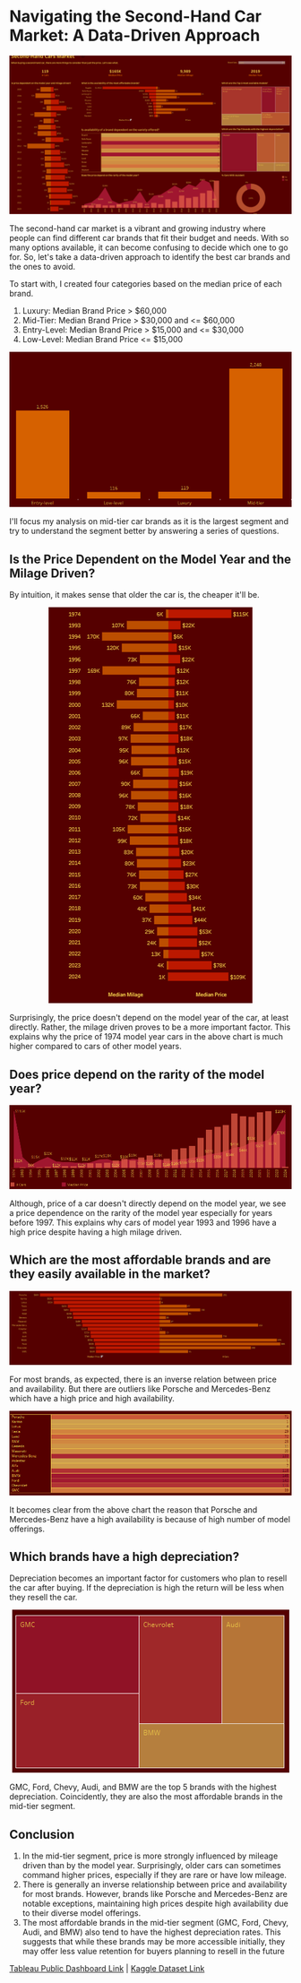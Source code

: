 # Navigating the Second-Hand Car Market: A Data-Driven Approach #
<p align="center">
  <img src="images/1731459853784.png" alt="Tableau Dashboard">
</p>
The second-hand car market is a vibrant and growing industry where people can find different car brands that fit their budget and needs. With so many options available, it can become confusing to decide which one to go for. So, let's take a data-driven approach to identify the best car brands and the ones to avoid.

To start with, I created four categories based on the median price of each brand.

1. Luxury: Median Brand Price > $60,000
2. Mid-Tier: Median Brand Price > $30,000 and <= $60,000
3. Entry-Level: Median Brand Price > $15,000 and <= $30,000
4. Low-Level: Median Brand Price <= $15,000
<p align="center">
  <img src="images/1731546278021.png" alt="Number of Cars by Brand Category">
</p>
I'll focus my analysis on mid-tier car brands as it is the largest segment and try to understand the segment better by answering a series of questions.

## Is the Price Dependent on the Model Year and the Milage Driven? ##
By intuition, it makes sense that older the car is, the cheaper it'll be.
<p align="center">
  <img src="images/1731546362927.png" alt="Price Dependence on Model Year and Median Milage Driven">
</p>
Surprisingly, the price doesn't depend on the model year of the car, at least directly. Rather, the milage driven proves to be a more important factor. This explains why the price of 1974 model year cars in the above chart is much higher compared to cars of other model years.

## Does price depend on the rarity of the model year? ##
<p align="center">
  <img src="images/1731548937820.png" alt="Price Dependence on Rarity of Model Year">
</p>
Although, price of a car doesn't directly depend on the model year, we see a price dependence on the rarity of the model year especially for years before 1997. This explains why cars of model year 1993 and 1996 have a high price despite having a high milage driven.

## Which are the most affordable brands and are they easily available in the market? ##
<p align="center">
  <img src="images/1731546540279.png" alt="Brand Price and Number of Listings">
</p>
For most brands, as expected, there is an inverse relation between price and availability. But there are outliers like Porsche and Mercedes-Benz which have a high price and high availability.
<p align="center">
  <img src="images/1731546635513.png" alt="Number of Models for Each Brand">
</p>
It becomes clear from the above chart the reason that Porsche and Mercedes-Benz have a high availability is because of high number of model offerings.

## Which brands have a high depreciation? ##
Depreciation becomes an important factor for customers who plan to resell the car after buying. If the depreciation is high the return will be less when they resell the car.
<p align="center">
  <img src="images/1731548495999.png" alt="Top 5 Brands with High Depreciation">
</p>
GMC, Ford, Chevy, Audi, and BMW are the top 5 brands with the highest depreciation. Coincidently, they are also the most affordable brands in the mid-tier segment.

## Conclusion ##
1. In the mid-tier segment, price is more strongly influenced by mileage driven than by the model year. Surprisingly, older cars can sometimes command higher prices, especially if they are rare or have low mileage.
2. There is generally an inverse relationship between price and availability for most brands. However, brands like Porsche and Mercedes-Benz are notable exceptions, maintaining high prices despite high availability due to their diverse model offerings.
3. The most affordable brands in the mid-tier segment (GMC, Ford, Chevy, Audi, and BMW) also tend to have the highest depreciation rates. This suggests that while these brands may be more accessible initially, they may offer less value retention for buyers planning to resell in the future

[Tableau Public Dashboard Link](https://public.tableau.com/app/profile/praveen.satya.r.v/viz/SecondHandCarSales/Second-HandCarsMarketDashboard) |
[Kaggle Dataset Link](https://www.kaggle.com/datasets/taeefnajib/used-car-price-prediction-dataset/data)